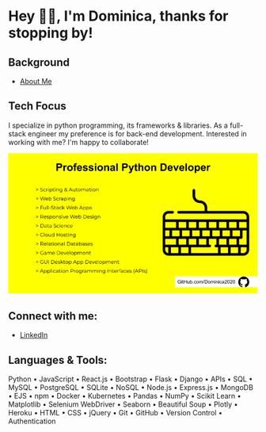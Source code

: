# Hey 👋🏽, I'm Dominica, thanks for stopping by!
## Background
- [About Me](https://cometolifeapps.io/about.html)

## Tech Focus
I specialize in python programming, its frameworks & libraries. As a full-stack engineer my preference is for back-end development. Interested in working with me? I'm happy to collaborate! 

![tech focus](skills_focus.png)

## Connect with me:
- [LinkedIn](https://www.linkedin.com/in/dominicap)

## Languages & Tools:
Python • JavaScript • React.js • Bootstrap • Flask • Django • APIs • SQL • MySQL • PostgreSQL • SQLite • NoSQL • Node.js • Express.js • MongoDB • EJS • npm • Docker • Kubernetes • Pandas • NumPy • Scikit Learn • Matplotlib • Selenium WebDriver • Seaborn • Beautiful Soup • Plotly • Heroku • HTML • CSS • jQuery • Git • GitHub • Version Control • Authentication
